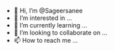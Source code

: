 - 👋 Hi, I’m @Sageersanee
- 👀 I’m interested in ...
- 🌱 I’m currently learning ...
- 💞️ I’m looking to collaborate on ...
- 📫 How to reach me ...

<!---
Sageersanee/Sageersanee is a ✨ special ✨ repository because its `README.md` (this file) appears on your GitHub profile.
You can click the Preview link to take a look at your changes.
--->
